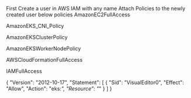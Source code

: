 First Create a user in AWS IAM with any name
Attach Policies to the newly created user
below policies
AmazonEC2FullAccess

AmazonEKS_CNI_Policy

AmazonEKSClusterPolicy

AmazonEKSWorkerNodePolicy

AWSCloudFormationFullAccess

IAMFullAccess

{
    "Version": "2012-10-17",
    "Statement": [
        {
            "Sid": "VisualEditor0",
            "Effect": "Allow",
            "Action": "eks:*",
            "Resource": "*"
        }
    ]
}
